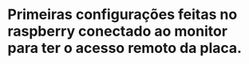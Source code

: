 # Primeiras configurações feitas no raspberry conectado ao monitor para ter o acesso remoto da placa.
